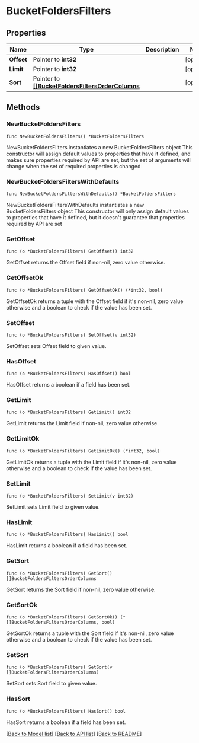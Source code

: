 # BucketFoldersFilters

## Properties

Name | Type | Description | Notes
------------ | ------------- | ------------- | -------------
**Offset** | Pointer to **int32** |  | [optional] 
**Limit** | Pointer to **int32** |  | [optional] 
**Sort** | Pointer to [**[]BucketFoldersFiltersOrderColumns**](BucketFoldersFiltersOrderColumns.md) |  | [optional] 

## Methods

### NewBucketFoldersFilters

`func NewBucketFoldersFilters() *BucketFoldersFilters`

NewBucketFoldersFilters instantiates a new BucketFoldersFilters object
This constructor will assign default values to properties that have it defined,
and makes sure properties required by API are set, but the set of arguments
will change when the set of required properties is changed

### NewBucketFoldersFiltersWithDefaults

`func NewBucketFoldersFiltersWithDefaults() *BucketFoldersFilters`

NewBucketFoldersFiltersWithDefaults instantiates a new BucketFoldersFilters object
This constructor will only assign default values to properties that have it defined,
but it doesn't guarantee that properties required by API are set

### GetOffset

`func (o *BucketFoldersFilters) GetOffset() int32`

GetOffset returns the Offset field if non-nil, zero value otherwise.

### GetOffsetOk

`func (o *BucketFoldersFilters) GetOffsetOk() (*int32, bool)`

GetOffsetOk returns a tuple with the Offset field if it's non-nil, zero value otherwise
and a boolean to check if the value has been set.

### SetOffset

`func (o *BucketFoldersFilters) SetOffset(v int32)`

SetOffset sets Offset field to given value.

### HasOffset

`func (o *BucketFoldersFilters) HasOffset() bool`

HasOffset returns a boolean if a field has been set.

### GetLimit

`func (o *BucketFoldersFilters) GetLimit() int32`

GetLimit returns the Limit field if non-nil, zero value otherwise.

### GetLimitOk

`func (o *BucketFoldersFilters) GetLimitOk() (*int32, bool)`

GetLimitOk returns a tuple with the Limit field if it's non-nil, zero value otherwise
and a boolean to check if the value has been set.

### SetLimit

`func (o *BucketFoldersFilters) SetLimit(v int32)`

SetLimit sets Limit field to given value.

### HasLimit

`func (o *BucketFoldersFilters) HasLimit() bool`

HasLimit returns a boolean if a field has been set.

### GetSort

`func (o *BucketFoldersFilters) GetSort() []BucketFoldersFiltersOrderColumns`

GetSort returns the Sort field if non-nil, zero value otherwise.

### GetSortOk

`func (o *BucketFoldersFilters) GetSortOk() (*[]BucketFoldersFiltersOrderColumns, bool)`

GetSortOk returns a tuple with the Sort field if it's non-nil, zero value otherwise
and a boolean to check if the value has been set.

### SetSort

`func (o *BucketFoldersFilters) SetSort(v []BucketFoldersFiltersOrderColumns)`

SetSort sets Sort field to given value.

### HasSort

`func (o *BucketFoldersFilters) HasSort() bool`

HasSort returns a boolean if a field has been set.


[[Back to Model list]](../README.md#documentation-for-models) [[Back to API list]](../README.md#documentation-for-api-endpoints) [[Back to README]](../README.md)


